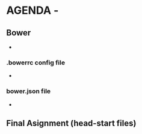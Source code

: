 # AGENDA - 
## Bower
  - 
  ### .bowerrc config file
  - 
  ### bower.json file 
-
## Final Asignment (head-start files)
